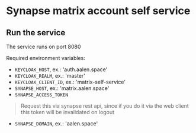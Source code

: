 # Synapse matrix account self service

## Run the service

The service runs on port 8080

Required environment variables:

- `KEYCLOAK_HOST`, ex.: 'auth.aalen.space'
- `KEYCLOAK_REALM`, ex.: 'master'
- `KEYCLOAK_CLIENT_ID`, ex.: 'matrix-self-service'
- `SYNAPSE_HOST`, ex.: 'matrix.aalen.space'
- `SYNAPSE_ACCESS_TOKEN`
> Request this via synapse rest api, since if you do it via the web client this
> token will be invalidated on logout
- `SYNAPSE_DOMAIN`, ex.: 'aalen.space'
 
